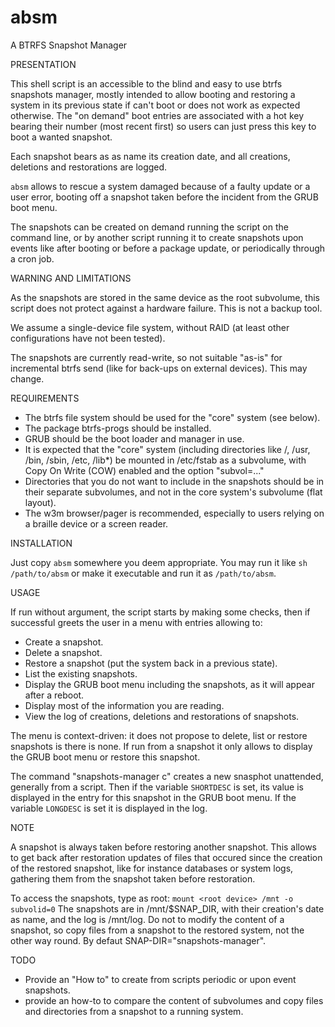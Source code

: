 # absm
A BTRFS Snapshot Manager

PRESENTATION

This shell script is an accessible to the blind and easy to use btrfs snapshots manager, mostly
intended to allow booting and restoring a system in its previous state if can't boot or does not
work as expected otherwise. The "on demand" boot entries are associated with a hot key bearing their
number (most recent first) so users can just press this key to boot a wanted snapshot.

Each snapshot bears as as name its creation date, and all creations, deletions and restorations
are logged.

`absm` allows to rescue a system damaged because of a faulty update or a
user error, booting off a snapshot taken before the incident from the GRUB boot
menu.

The snapshots can be created on demand running the script on the command line,
or by another script running it to create snapshots upon events like after
booting or before a package update, or periodically through a cron job.

WARNING AND LIMITATIONS

As the snapshots are stored in the same device as the root subvolume, this
script does not protect against a hardware failure. This is not a backup tool.

We assume a single-device file system, without RAID (at least other configurations have not been tested).

The snapshots are currently read-write, so not suitable "as-is" for incremental btrfs send (like for back-ups on external devices). This may change.

REQUIREMENTS

* The btrfs file system should be used for the "core" system (see below).
* The package btrfs-progs should be installed.
* GRUB should be the boot loader and manager in use.
* It is expected that the "core" system (including directories like /, /usr, /bin, /sbin, /etc, /lib*) be mounted in /etc/fstab as a subvolume, with Copy On Write (COW) enabled and the option "subvol=..."
* Directories that you do not want to include in the snapshots should be in their separate subvolumes, and not in the core system's subvolume (flat layout).
* The w3m browser/pager is recommended, especially to users relying on a braille device or a screen reader. 

INSTALLATION

Just copy `absm` somewhere you deem appropriate. You may run it like `sh /path/to/absm` or make it executable and run it as `/path/to/absm`.

USAGE

If run without argument, the script starts by making some checks, then if
successful greets the user in a menu with entries allowing to:
* Create a snapshot.
* Delete a snapshot.
* Restore a snapshot (put the system back in a previous state).
* List the existing snapshots.
* Display the GRUB boot menu including the snapshots, as it will appear after
  a reboot.
* Display most of the information you are reading.
* View the log of creations, deletions and restorations of snapshots. 

The menu is context-driven: it does not propose to delete, list or restore
snapshots is there is none. If run from a snapshot it only allows to display the
GRUB boot menu or restore this snapshot.

The command "snapshots-manager c" creates a new snasphot unattended, generally
from a script. Then if the variable `SHORTDESC` is set, its value is displayed in
the entry for this snapshot in the GRUB boot menu. If the variable `LONGDESC` is
set it is displayed in the log.

NOTE

A snapshot is always taken before restoring another snapshot. This allows to get
back after restoration updates of files that occured since the creation of the
restored snapshot, like for instance databases or system logs, gathering them
from the snapshot taken before restoration.

To access the snapshots, type as root:
    `mount <root device> /mnt -o subvolid=0`
The snapshots are in /mnt/$SNAP_DIR, with their creation's date as name, and the log
is /mnt/log. Do not to modify the content of a snapshot, so copy files from a
snapshot to the restored system, not the other way round. By defaut SNAP-DIR="snapshots-manager".

TODO

* Provide an "How to" to create from scripts periodic or upon event snapshots.
* provide an how-to to compare the content of subvolumes and copy files and directories
from a snapshot to a running system. 
